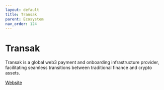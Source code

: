 ```yaml
---
layout: default
title: Transak
parent: Ecosystem
nav_order: 124
---
```

# Transak

Transak is a global web3 payment and onboarding infrastructure provider, facilitating seamless transitions between traditional finance and crypto assets.

[Website](https://transak.com/)